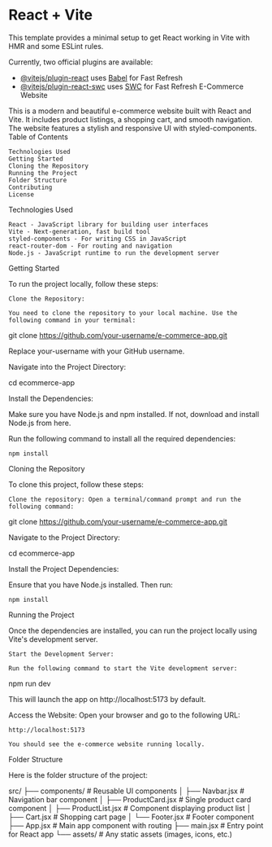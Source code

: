 # React + Vite

This template provides a minimal setup to get React working in Vite with HMR and some ESLint rules.

Currently, two official plugins are available:

- [@vitejs/plugin-react](https://github.com/vitejs/vite-plugin-react/blob/main/packages/plugin-react/README.md) uses [Babel](https://babeljs.io/) for Fast Refresh
- [@vitejs/plugin-react-swc](https://github.com/vitejs/vite-plugin-react-swc) uses [SWC](https://swc.rs/) for Fast Refresh
E-Commerce Website

This is a modern and beautiful e-commerce website built with React and Vite. It includes product listings, a shopping cart, and smooth navigation. The website features a stylish and responsive UI with styled-components.
Table of Contents

    Technologies Used
    Getting Started
    Cloning the Repository
    Running the Project
    Folder Structure
    Contributing
    License

Technologies Used

    React - JavaScript library for building user interfaces
    Vite - Next-generation, fast build tool
    styled-components - For writing CSS in JavaScript
    react-router-dom - For routing and navigation
    Node.js - JavaScript runtime to run the development server

Getting Started

To run the project locally, follow these steps:

    Clone the Repository:

    You need to clone the repository to your local machine. Use the following command in your terminal:

git clone https://github.com/your-username/e-commerce-app.git

Replace your-username with your GitHub username.

Navigate into the Project Directory:

cd ecommerce-app

Install the Dependencies:

Make sure you have Node.js and npm installed. If not, download and install Node.js from here.

Run the following command to install all the required dependencies:

    npm install

Cloning the Repository

To clone this project, follow these steps:

    Clone the repository: Open a terminal/command prompt and run the following command:

git clone https://github.com/your-username/e-commerce-app.git

Navigate to the Project Directory:

cd ecommerce-app

Install the Project Dependencies:

Ensure that you have Node.js installed. Then run:

    npm install

Running the Project

Once the dependencies are installed, you can run the project locally using Vite's development server.

    Start the Development Server:

    Run the following command to start the Vite development server:

npm run dev

This will launch the app on http://localhost:5173 by default.

Access the Website: Open your browser and go to the following URL:

    http://localhost:5173

    You should see the e-commerce website running locally.

Folder Structure

Here is the folder structure of the project:

src/
├── components/           # Reusable UI components
│   ├── Navbar.jsx        # Navigation bar component
│   ├── ProductCard.jsx   # Single product card component
│   ├── ProductList.jsx   # Component displaying product list
│   ├── Cart.jsx          # Shopping cart page
│   └── Footer.jsx        # Footer component
├── App.jsx               # Main app component with routing
├── main.jsx              # Entry point for React app
└── assets/               # Any static assets (images, icons, etc.)
